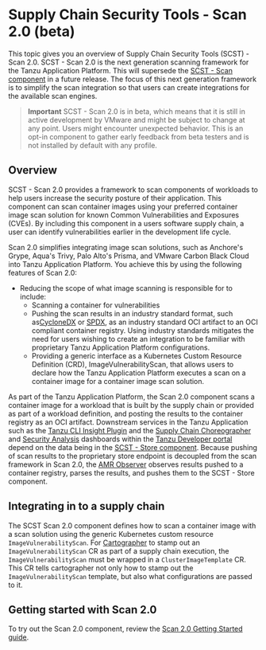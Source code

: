 # Supply Chain Security Tools - Scan 2.0 (beta)

This topic gives you an overview of Supply Chain Security Tools (SCST) - Scan
2.0. SCST - Scan 2.0 is the next generation scanning framework for the Tanzu
Application Platform. This will supersede the [SCST - Scan
component](overview.hbs.md) in a future release. The focus of this next
generation framework is to simplify the scan integration so that users can
create integrations for the available scan engines.

>**Important** SCST - Scan 2.0 is in beta, which means that it is still in
>active development by VMware and might be subject to change at any point. Users
>might encounter unexpected behavior. This is an opt-in
>component to gather early feedback from beta testers and is not installed by
>default with any profile.

## <a id="overview"></a>Overview

SCST - Scan 2.0 provides a framework to scan components of
workloads to help users increase the security posture of their application. This
component can scan container images using your preferred container image scan
solution for known Common Vulnerabilities and Exposures (CVEs). By including
this component in a users software supply chain, a user can identify
vulnerabilities earlier in the development life cycle. 
 
Scan 2.0 simplifies integrating image scan solutions, such as Anchore's
Grype, Aqua's Trivy, Palo Alto's Prisma, and VMware Carbon Black Cloud into
Tanzu Application Platform. You achieve this by using the following features of Scan 2.0:

- Reducing the scope of what image scanning is responsible for to include:
  - Scanning a container for vulnerabilities
  - Pushing the scan results in an industry standard format, such
    as[CycloneDX](https://cyclonedx.org/) or [SPDX](https://spdx.dev/), as an
    industry standard OCI artifact to an OCI compliant container registry.
    Using industry standards mitigates the need for users wishing to create an
    integration to be familiar with proprietary Tanzu Application Platform
    configurations.
  - Providing a generic interface as a Kubernetes Custom Resource Definition
    (CRD), ImageVulnerabilityScan, that allows users to declare how the Tanzu
    Application Platform executes a scan on a container image for a container
    image scan solution.

As part of the Tanzu Application Platform, the Scan 2.0 component scans a
container image for a workload that is built by the supply chain or provided as
part of a workload definition, and posting the results to the container registry
as an OCI artifact. Downstream services in the Tanzu Application such as the
[Tanzu CLI Insight Plugin](../cli-plugins/insight/cli-overview.hbs.md) and the
[Supply Chain Choreographer](../tap-gui/plugins/scc-tap-gui.hbs.md) and
[Security Analysis](../tap-gui/plugins/sa-tap-gui.hbs.md) dashboards within the
[Tanzu Developer portal](../tap-gui/about.hbs.md) depend on the data being in
the [SCST - Store component](../scst-store/overview.hbs.md). Because pushing of scan
results to the proprietary store endpoint is decoupled from the scan framework
in Scan 2.0, the [AMR Observer](../scst-store/amr/overview.hbs.md) observes results
pushed to a container registry, parses the results, and pushes them to the SCST - Store component. 

## <a id="supply-chain-usage"></a>Integrating in to a supply chain

The SCST Scan 2.0 component defines how to scan a container image with a scan
solution using the generic Kubernetes custom resource `ImageVulnerabilityScan`.
For [Cartographer](../scc/about.hbs.md) to stamp out an `ImageVulnerabilityScan`
CR as part of a supply chain execution, the `ImageVulnerabilityScan` must be
wrapped in a `ClusterImageTemplate` CR.  This CR tells cartographer not only how
to stamp out the `ImageVulnerabilityScan` template, but also what configurations
are passed to it.

## <a id="getting-started"></a>Getting started with Scan 2.0

To try out the Scan 2.0 component, review the [Scan 2.0 Getting Started guide](getting-started.hbs.md).